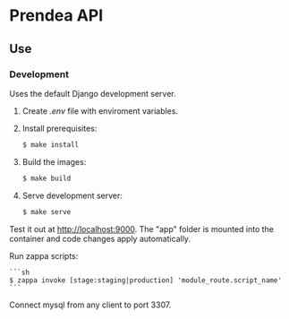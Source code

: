# Prendea API

## Use

### Development

Uses the default Django development server.

1. Create *.env* file with enviroment variables.
2. Install prerequisites:

    ```sh
    $ make install
    ```
3. Build the images:

    ```sh
    $ make build
    ```
4. Serve development server:

    ```sh
    $ make serve
    ```

Test it out at [http://localhost:9000](http://localhost:9000). The "app" folder is mounted into the container and code changes apply automatically.

Run zappa scripts:

    ```sh
    $ zappa invoke [stage:staging|production] 'module_route.script_name'
    ```

Connect mysql from any client to port 3307.